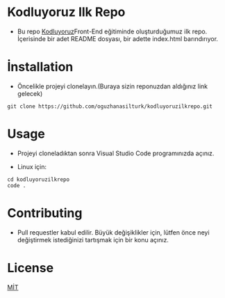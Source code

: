 # Kodluyoruz Ilk Repo

* Bu repo [Kodluyoruz](www.kodluyoruz.org)Front-End eğitiminde oluşturduğumuz ilk repo. İçerisinde bir adet README dosyası, bir adette index.html barındırıyor.

# İnstallation

* Öncelikle projeyi clonelayın.(Buraya sizin reponuzdan aldığınız link gelecek)

```
git clone https://github.com/oguzhanasilturk/kodluyoruzilkrepo.git
```


# Usage

* Projeyi cloneladıktan sonra Visual Studio Code programınızda açınız.

* Linux için:

```
cd kodluyoruzilkrepo
code .
```

# Contributing

* Pull requestler kabul edilir. Büyük değişiklikler için, lütfen önce neyi değiştirmek istediğinizi tartışmak için bir konu açınız.

# License

[MİT](https://choosealicense.com/licenses/mit/)





